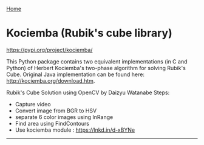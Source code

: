 [Home](Readme.md)
# Kociemba (Rubik's cube library)

https://pypi.org/project/kociemba/

This Python package contains two equivalent implementations (in C and
Python) of Herbert Kociemba's two-phase algorithm for solving Rubik's
Cube. Original Java implementation can be found here:
http://kociemba.org/download.htm.

Rubik's Cube Solution using OpenCV by Daizyu Watanabe
Steps:
- Capture video
- Convert image from BGR to HSV
- separate 6 color images using InRange
- Find area using FindContours
- Use kociemba module : https://lnkd.in/d-xBYNe

---
